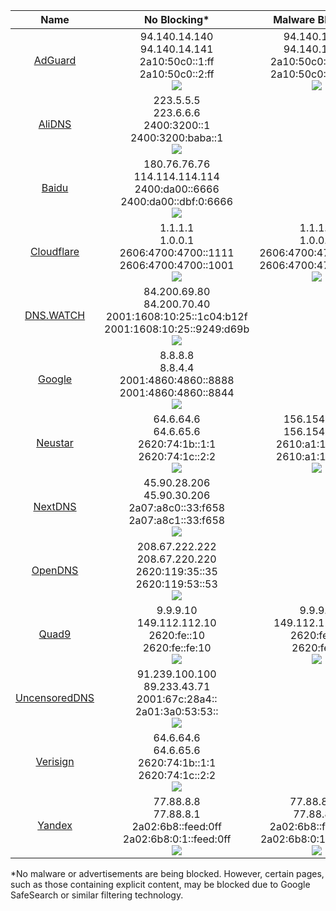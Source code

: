 |                                Name                                 |                                                                                                                    No Blocking*                                                                                                                     |                                                                                                           Malware Blocking                                                                                                           |                                                                                                          Family Friently                                                                                                           |
|:-------------------------------------------------------------------:|:---------------------------------------------------------------------------------------------------------------------------------------------------------------------------------------------------------------------------------------------------:|:------------------------------------------------------------------------------------------------------------------------------------------------------------------------------------------------------------------------------------:|:----------------------------------------------------------------------------------------------------------------------------------------------------------------------------------------------------------------------------------:|
|            <a href="https://adguard-dns.io/">AdGuard</a>            |           94.140.14.140 <br /> 94.140.14.141 <br /> 2a10:50c0::1:ff <br /> 2a10:50c0::2:ff <br /> <img src="https://up.magisk-dns-servers.xyz/api/badge/1/response?labelPrefix=Last+&color=%23000&labelColor=%23fff&style=for-the-badge">           | 94.140.14.15 <br /> 94.140.15.16 <br /> 2a10:50c0::bad1:ff <br /> 2a10:50c0::bad2:ff <br /> <img src="https://up.magisk-dns-servers.xyz/api/badge/14/response?labelPrefix=Last+&color=%23000&labelColor=%23fff&style=for-the-badge"> | 94.140.14.14 <br /> 94.140.15.15 <br /> 2a10:50c0::ad1:ff <br /> 2a10:50c0::ad2:ff <br /> <img src="https://up.magisk-dns-servers.xyz/api/badge/15/response?labelPrefix=Last+&color=%23000&labelColor=%23fff&style=for-the-badge"> |
|              <a href="https://alidns.com/">AliDNS</a>               |               223.5.5.5 <br /> 223.6.6.6 <br /> 2400:3200::1 <br /> 2400:3200:baba::1 <br /> <img src="https://up.magisk-dns-servers.xyz/api/badge/2/response?labelPrefix=Last+&color=%23000&labelColor=%23fff&style=for-the-badge">                |                                                                                                                                                                                                                                      |                                                                                                                                                                                                                                    |
|            <a href="https://dudns.baidu.com/">Baidu</a>             |       180.76.76.76 <br /> 114.114.114.114 <br /> 2400:da00::6666 <br /> 2400:da00::dbf:0:6666 <br /> <img src="https://up.magisk-dns-servers.xyz/api/badge/3/response?labelPrefix=Last+&color=%23000&labelColor=%23fff&style=for-the-badge">        |                                                                                                                                                                                                                                      |                                                                                                                                                                                                                                    |
|              <a href="https://1.1.1.1/">Cloudflare</a>              |            1.1.1.1 <br /> 1.0.0.1 <br /> 2606:4700:4700::1111 <br /> 2606:4700:4700::1001 <br /> <img src="https://up.magisk-dns-servers.xyz/api/badge/4/response?labelPrefix=Last+&color=%23000&labelColor=%23fff&style=for-the-badge">            |    1.1.1.2 <br /> 1.0.0.2 <br /> 2606:4700:4700::1112 <br /> 2606:4700:4700::1002 <br /> <img src="https://up.magisk-dns-servers.xyz/api/badge/16/response?labelPrefix=Last+&color=%23000&labelColor=%23fff&style=for-the-badge">    |   1.1.1.3 <br /> 1.0.0.3 <br /> 2606:4700:4700::1113 <br /> 2606:4700:4700::1003 <br /> <img src="https://up.magisk-dns-servers.xyz/api/badge/17/response?labelPrefix=Last+&color=%23000&labelColor=%23fff&style=for-the-badge">   |
|             <a href="https://dns.watch/">DNS.WATCH</a>              | 84.200.69.80 <br /> 84.200.70.40 <br /> 2001:1608:10:25::1c04:b12f <br /> 2001:1608:10:25::9249:d69b <br /> <img src="https://up.magisk-dns-servers.xyz/api/badge/5/response?labelPrefix=Last+&color=%23000&labelColor=%23fff&style=for-the-badge"> |
| <a href="https://developers.google.com/speed/public-dns">Google</a> |            8.8.8.8 <br /> 8.8.4.4 <br /> 2001:4860:4860::8888 <br /> 2001:4860:4860::8844 <br /> <img src="https://up.magisk-dns-servers.xyz/api/badge/6/response?labelPrefix=Last+&color=%23000&labelColor=%23fff&style=for-the-badge">            |
|        <a href="https://www.publicdns.neustar/">Neustar</a>         |               64.6.64.6 <br /> 64.6.65.6 <br /> 2620:74:1b::1:1 <br /> 2620:74:1c::2:2 <br /> <img src="https://up.magisk-dns-servers.xyz/api/badge/7/response?labelPrefix=Last+&color=%23000&labelColor=%23fff&style=for-the-badge">               |    156.154.70.2 <br /> 156.154.71.2 <br /> 2610:a1:1018::2 <br /> 2610:a1:1019::2 <br /> <img src="https://up.magisk-dns-servers.xyz/api/badge/18/response?labelPrefix=Last+&color=%23000&labelColor=%23fff&style=for-the-badge">    |   156.154.70.3 <br /> 156.154.71.3 <br /> 2610:a1:1018::3 <br /> 2610:a1:1019::3 <br /> <img src="https://up.magisk-dns-servers.xyz/api/badge/19/response?labelPrefix=Last+&color=%23000&labelColor=%23fff&style=for-the-badge">   |
|              <a href="https://nextdns.io">NextDNS</a>               |        45.90.28.206 <br /> 45.90.30.206 <br /> 2a07:a8c0::33:f658 <br /> 2a07:a8c1::33:f658 <br /> <img src="https://up.magisk-dns-servers.xyz/api/badge/13/response?labelPrefix=Last+&color=%23000&labelColor=%23fff&style=for-the-badge">         |
|           <a href="https://www.opendns.com/">OpenDNS</a>            |          208.67.222.222 <br /> 208.67.220.220 <br /> 2620:119:35::35 <br /> 2620:119:53::53 <br /> <img src="https://up.magisk-dns-servers.xyz/api/badge/8/response?labelPrefix=Last+&color=%23000&labelColor=%23fff&style=for-the-badge">          |
|             <a href="https://www.quad9.net/">Quad9</a>              |               9.9.9.10 <br /> 149.112.112.10 <br /> 2620:fe::10 <br /> 2620:fe::fe:10 <br /> <img src="https://up.magisk-dns-servers.xyz/api/badge/9/response?labelPrefix=Last+&color=%23000&labelColor=%23fff&style=for-the-badge">                |         9.9.9.9 <br /> 149.112.112.112 <br /> 2620:fe::fe <br /> 2620:fe::9 <br /> <img src="https://up.magisk-dns-servers.xyz/api/badge/20/response?labelPrefix=Last+&color=%23000&labelColor=%23fff&style=for-the-badge">          |      9.9.9.11 <br /> 149.112.112.11 <br /> 2620:fe::11 <br /> 2620:fe::fe:11 <br /> <img src="https://up.magisk-dns-servers.xyz/api/badge/21/response?labelPrefix=Last+&color=%23000&labelColor=%23fff&style=for-the-badge">       |
|     <a href="https://blog.uncensoreddns.org/">UncensoredDNS</a>     |          91.239.100.100 <br /> 89.233.43.71 <br /> 2001:67c:28a4:: <br /> 2a01:3a0:53:53:: <br /> <img src="https://up.magisk-dns-servers.xyz/api/badge/10/response?labelPrefix=Last+&color=%23000&labelColor=%23fff&style=for-the-badge">          |
|          <a href="https://www.verisign.com/">Verisign</a>           |              64.6.64.6 <br /> 64.6.65.6 <br /> 2620:74:1b::1:1 <br /> 2620:74:1c::2:2 <br /> <img src="https://up.magisk-dns-servers.xyz/api/badge/11/response?labelPrefix=Last+&color=%23000&labelColor=%23fff&style=for-the-badge">               |
|            <a href="https://dns.yandex.com/">Yandex</a>             |         77.88.8.8 <br /> 77.88.8.1 <br /> 2a02:6b8::feed:0ff <br /> 2a02:6b8:0:1::feed:0ff <br /> <img src="https://up.magisk-dns-servers.xyz/api/badge/12/response?labelPrefix=Last+&color=%23000&labelColor=%23fff&style=for-the-badge">          | 77.88.8.88 <br /> 77.88.8.2 <br /> 2a02:6b8::feed:bad  <br /> 2a02:6b8:0:1::feed:bad <br /> <img src="https://up.magisk-dns-servers.xyz/api/badge/23/response?labelPrefix=Last+&color=%23000&labelColor=%23fff&style=for-the-badge"> | 77.88.8.7 <br /> 77.88.8.3 <br /> 2a02:6b8::feed:a11 <br /> 2a02:6b8:0:1::feed:a11 <br /> <img src="https://up.magisk-dns-servers.xyz/api/badge/22/response?labelPrefix=Last+&color=%23000&labelColor=%23fff&style=for-the-badge"> |

*No malware or advertisements are being blocked. However, certain pages, such as those containing explicit content, may
be blocked due to Google SafeSearch or similar filtering technology.
